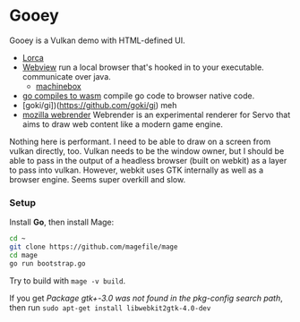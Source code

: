 # Gooey

Gooey is a Vulkan demo with HTML-defined UI.

* [Lorca](https://github.com/zserge/lorca)
* [Webview](https://github.com/zserge/webview) run a local browser that's hooked in to your executable. communicate over java.
  * [machinebox](https://github.com/machinebox/desktop)
* [go compiles to wasm](https://github.com/golang/go/wiki/WebAssembly) compile go code to browser native code.
* [goki/gi])(https://github.com/goki/gi) meh
* [mozilla webrender](https://github.com/servo/webrender/wiki) Webrender is an experimental renderer for Servo that aims to draw web content like a modern game engine.

Nothing here is performant. I need to be able to draw on a screen from vulkan directly, too. Vulkan needs to be the window owner, but I should be able to pass in the output of a headless browser (built on webkit) as a layer to pass into vulkan. However, webkit uses GTK internally as well as a browser engine. Seems super overkill and slow.

### Setup

Install **Go**, then install Mage:

```sh
cd ~
git clone https://github.com/magefile/mage
cd mage
go run bootstrap.go
```

Try to build with `mage -v build`.

If you get *Package gtk+-3.0 was not found in the pkg-config search path*, then run `sudo apt-get install libwebkit2gtk-4.0-dev`
